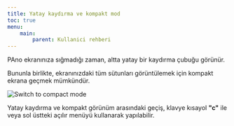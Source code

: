 ```yaml
---
title: Yatay kaydırma ve kompakt mod
toc: true
menu:
    main:
        parent: Kullanici rehberi
---
```


PAno ekranınıza sığmadığı zaman, altta yatay bir kaydırma çubuğu görünür.

Bununla birlikte, ekranınızdaki tüm sütunları görüntülemek için kompakt ekrana geçmek mümkündür.

![Switch to compact mode](/images/v1/board-compact-mode.png)

Yatay kaydırma ve kompakt görünüm arasındaki geçiş, klavye kısayol **"c"** ile veya sol üstteki açılır menüyü kullanarak yapılabilir.
